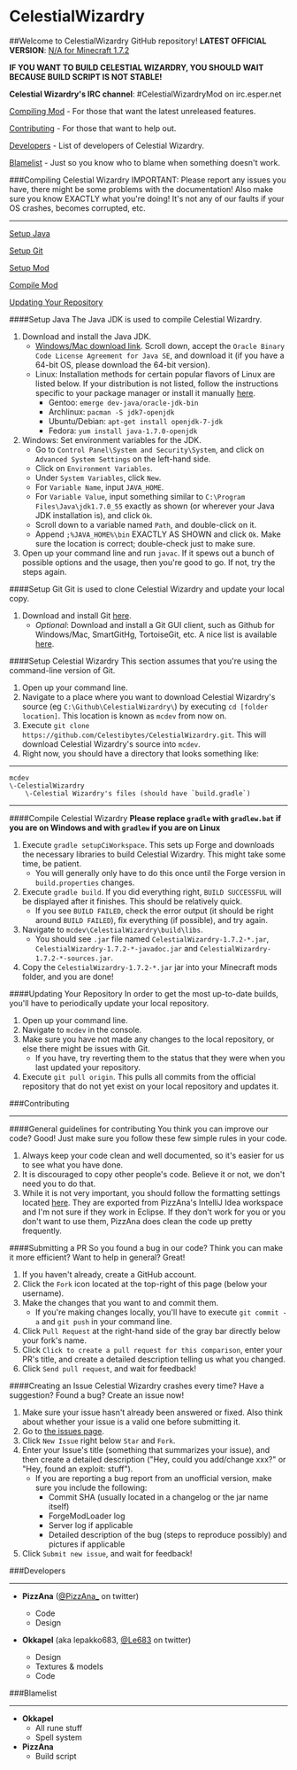 CelestialWizardry
=================

##Welcome to CelestialWizardry GitHub repository!
**LATEST OFFICIAL VERSION**: [N/A for Minecraft 1.7.2](https://github.com/Celestibytes/CelestialWizardry)

**IF YOU WANT TO BUILD CELESTIAL WIZARDRY, YOU SHOULD WAIT BECAUSE BUILD SCRIPT IS NOT STABLE!**

**Celestial Wizardry's IRC channel**: \#CelestialWizardryMod on irc.esper.net

[Compiling Mod](#compiling-celestial-wizardry) - For those that want the latest unreleased features.

[Contributing](#contributing) - For those that want to help out.

[Developers](#developers) - List of developers of Celestial Wizardry.

[Blamelist](#blamelist) - Just so you know who to blame when something doesn't work.

###Compiling Celestial Wizardry
IMPORTANT: Please report any issues you have, there might be some problems with the documentation!
Also make sure you know EXACTLY what you're doing!  It's not any of our faults if your OS crashes, becomes corrupted, etc.
***
[Setup Java](#setup-java)

[Setup Git](#setup-git)

[Setup Mod](#setup-celestial-wizardry)

[Compile Mod](#compile-celestial-wizardry)

[Updating Your Repository](#updating-your-repository)

####Setup Java
The Java JDK is used to compile Celestial Wizardry.

1. Download and install the Java JDK.
	* [Windows/Mac download link](http://www.oracle.com/technetwork/java/javase/downloads/jdk7-downloads-1880260.html).  Scroll down, accept the `Oracle Binary Code License Agreement for Java SE`, and download it (if you have a 64-bit OS, please download the 64-bit version).
	* Linux: Installation methods for certain popular flavors of Linux are listed below.  If your distribution is not listed, follow the instructions specific to your package manager or install it manually [here](http://www.oracle.com/technetwork/java/javase/downloads/jdk7-downloads-1880260.html).
		* Gentoo: `emerge dev-java/oracle-jdk-bin`
		* Archlinux: `pacman -S jdk7-openjdk`
		* Ubuntu/Debian: `apt-get install openjdk-7-jdk`
		* Fedora: `yum install java-1.7.0-openjdk`
2. Windows: Set environment variables for the JDK.
    * Go to `Control Panel\System and Security\System`, and click on `Advanced System Settings` on the left-hand side.
    * Click on `Environment Variables`.
    * Under `System Variables`, click `New`.
    * For `Variable Name`, input `JAVA_HOME`.
    * For `Variable Value`, input something similar to `C:\Program Files\Java\jdk1.7.0_55` exactly as shown (or wherever your Java JDK installation is), and click `Ok`.
    * Scroll down to a variable named `Path`, and double-click on it.
    * Append `;%JAVA_HOME%\bin` EXACTLY AS SHOWN and click `Ok`.  Make sure the location is correct; double-check just to make sure.
3. Open up your command line and run `javac`.  If it spews out a bunch of possible options and the usage, then you're good to go.  If not, try the steps again.

####Setup Git
Git is used to clone Celestial Wizardry and update your local copy.

1. Download and install Git [here](http://git-scm.com/download/).
	* *Optional*: Download and install a Git GUI client, such as Github for Windows/Mac, SmartGitHg, TortoiseGit, etc.  A nice list is available [here](http://git-scm.com/downloads/guis).

####Setup Celestial Wizardry
This section assumes that you're using the command-line version of Git.

1. Open up your command line.
2. Navigate to a place where you want to download Celestial Wizardry's source (eg `C:\Github\CelestialWizardry\`) by executing `cd [folder location]`.  This location is known as `mcdev` from now on.
3. Execute `git clone https://github.com/Celestibytes/CelestialWizardry.git`.  This will download Celestial Wizardry's source into `mcdev`.
4. Right now, you should have a directory that looks something like:

***
	mcdev
	\-CelestialWizardry
		\-Celestial Wizardry's files (should have `build.gradle`)
***

####Compile Celestial Wizardry
**Please replace `gradle` with `gradlew.bat` if you are on Windows and with `gradlew` if you are on Linux**

1. Execute `gradle setupCiWorkspace`. This sets up Forge and downloads the necessary libraries to build Celestial Wizardry.  This might take some time, be patient.
	* You will generally only have to do this once until the Forge version in `build.properties` changes.
2. Execute `gradle build`. If you did everything right, `BUILD SUCCESSFUL` will be displayed after it finishes.  This should be relatively quick.
    * If you see `BUILD FAILED`, check the error output (it should be right around `BUILD FAILED`), fix everything (if possible), and try again.
3. Navigate to `mcdev\CelestialWizardry\build\libs`.
    *  You should see `.jar` file named `CelestialWizardry-1.7.2-*.jar`, `CelestialWizardry-1.7.2-*-javadoc.jar` and `CelestialWizardry-1.7.2-*-sources.jar`.
4. Copy the `CelestialWizardry-1.7.2-*.jar` jar into your Minecraft mods folder, and you are done!

####Updating Your Repository
In order to get the most up-to-date builds, you'll have to periodically update your local repository.

1. Open up your command line.
2. Navigate to `mcdev` in the console.
3. Make sure you have not made any changes to the local repository, or else there might be issues with Git.
	* If you have, try reverting them to the status that they were when you last updated your repository.
4. Execute `git pull origin`.  This pulls all commits from the official repository that do not yet exist on your local repository and updates it.

###Contributing
***
####General guidelines for contributing
You think you can improve our code? Good! Just make sure you follow these few simple rules in your code.

1. Always keep your code clean and well documented, so it's easier for us to see what you have done.
2. It is discouraged to copy other people's code. Believe it or not, we don't need you to do that.
3. While it is not very important, you should follow the formatting settings located [here](https://github.com/Celestibytes/CelestialWizardry/blob/master/settings.jar). They are exported from PizzAna's IntelliJ Idea workspace and I'm not sure if they work in Eclipse. If they don't work for you or you don't want to use them, PizzAna does clean the code up pretty frequently.

####Submitting a PR
So you found a bug in our code? Think you can make it more efficient? Want to help in general? Great!

1. If you haven't already, create a GitHub account.
2. Click the `Fork` icon located at the top-right of this page (below your username).
3. Make the changes that you want to and commit them.
	* If you're making changes locally, you'll have to execute `git commit -a` and `git push` in your command line.
4. Click `Pull Request` at the right-hand side of the gray bar directly below your fork's name.
5. Click `Click to create a pull request for this comparison`, enter your PR's title, and create a detailed description telling us what you changed.
6. Click `Send pull request`, and wait for feedback!

####Creating an Issue
Celestial Wizardry crashes every time? Have a suggestion? Found a bug? Create an issue now!

1. Make sure your issue hasn't already been answered or fixed. Also think about whether your issue is a valid one before submitting it.
2. Go to [the issues page](https://github.com/Celestibytes/CelestialWizardry/issues).
3. Click `New Issue` right below `Star` and `Fork`.
4. Enter your Issue's title (something that summarizes your issue), and then create a detailed description ("Hey, could you add/change xxx?" or "Hey, found an exploit:  stuff").
	* If you are reporting a bug report from an unofficial version, make sure you include the following:
		* Commit SHA (usually located in a changelog or the jar name itself)
		* ForgeModLoader log
		* Server log if applicable
		* Detailed description of the bug (steps to reproduce possibly) and pictures if applicable
5. Click `Submit new issue`, and wait for feedback!

###Developers
***
* **PizzAna** ([@PizzAna_](http://twitter.com/PizzAna_) on twitter)
	* Code
	* Design
	
* **Okkapel** (aka lepakko683, [@Le683](http://twitter.com/Le683) on twitter)
	* Design
	* Textures & models
	* Code
	

###Blamelist
***
* **Okkapel**
	* All rune stuff
	* Spell system
* **PizzAna**
	* Build script
